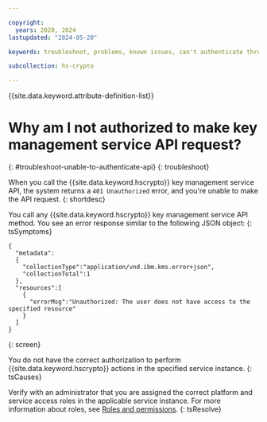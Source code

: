 ```yaml
---

copyright:
  years: 2020, 2024
lastupdated: "2024-05-20"

keywords: troubleshoot, problems, known issues, can't authenticate through the key management service API

subcollection: hs-crypto

---
```


{{site.data.keyword.attribute-definition-list}}




# Why am I not authorized to make key management service API request?
{: #troubleshoot-unable-to-authenticate-api}
{: troubleshoot}

When you call the {{site.data.keyword.hscrypto}} key management service API, the system returns a `401 Unauthorized` error, and you're unable to make the API request.
{: shortdesc}

You call any {{site.data.keyword.hscrypto}} key management service API method. You see an error response similar to the following JSON object:
{: tsSymptoms}

```
{
  "metadata":
  {
    "collectionType":"application/vnd.ibm.kms.error+json",
    "collectionTotal":1
  },
  "resources":[
    {
      "errorMsg":"Unauthorized: The user does not have access to the specified resource"
    }
  ]
}
```
{: screen}

You do not have the correct authorization to perform {{site.data.keyword.hscrypto}} actions in the specified service instance.
{: tsCauses}

Verify with an administrator that you are assigned the correct platform and service access roles in the applicable service instance. For more information about roles, see [Roles and permissions](/docs/hs-crypto?topic=hs-crypto-manage-access#roles).
{: tsResolve}
